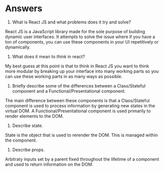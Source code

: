 # Answers

1.  What is React JS and what problems does it try and solve?

React JS is a JavaScript library made for the sole purpose of building dynamic user interfaces. It attempts to solve
the issue where if you have a ton of components, you can use these components in your UI repetitively or dynamically.

1.  What does it mean to _think_ in react?

My best guess at this point is that to think in React JS you want to think more modular by breaking up your interface
into many working parts so you can use these working parts in as many ways as possible.

1.  Briefly describe some of the differences between a Class/Stateful component and a Functional/Presentational component.

The main difference between these components is that a Class/Stateful component is used to process information by
generating new states in the virtual DOM. A Functional/Presentational component is used primarily to render elements
to the DOM.

1.  Describe state.

State is the object that is used to rerender the DOM. This is managed within the component.

1.  Describe props.

Arbitraty inputs set by a parent fixed throughout the lifetime of a component and used to return information on the DOM.